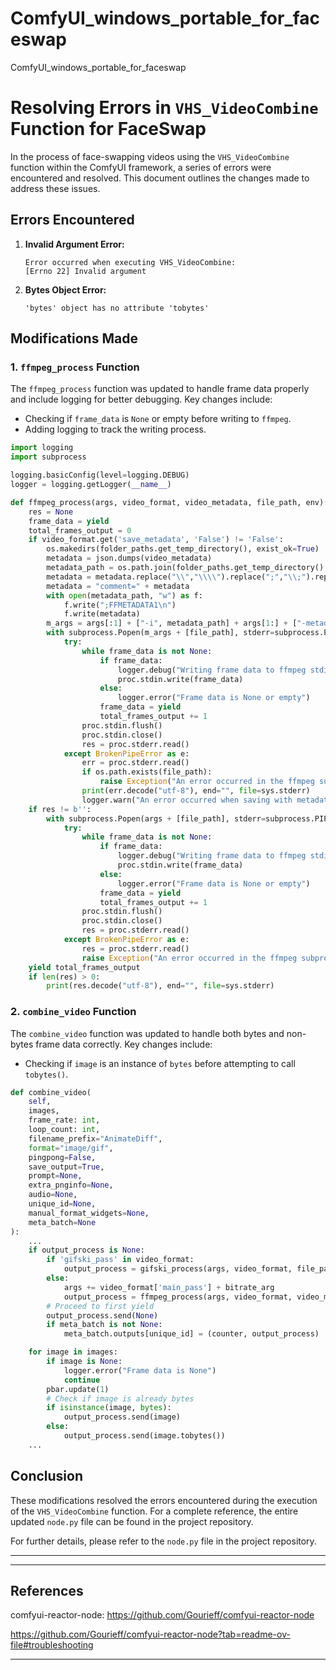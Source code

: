 # ComfyUI_windows_portable_for_faceswap
ComfyUI_windows_portable_for_faceswap

# Resolving Errors in `VHS_VideoCombine` Function for FaceSwap

In the process of face-swapping videos using the `VHS_VideoCombine` function within the ComfyUI framework, a series of errors were encountered and resolved. This document outlines the changes made to address these issues.

## Errors Encountered

1. **Invalid Argument Error:**
   ```
   Error occurred when executing VHS_VideoCombine:
   [Errno 22] Invalid argument
   ```
2. **Bytes Object Error:**
   ```
   'bytes' object has no attribute 'tobytes'
   ```

## Modifications Made

### 1. `ffmpeg_process` Function

The `ffmpeg_process` function was updated to handle frame data properly and include logging for better debugging. Key changes include:
- Checking if `frame_data` is `None` or empty before writing to `ffmpeg`.
- Adding logging to track the writing process.

```python
import logging
import subprocess

logging.basicConfig(level=logging.DEBUG)
logger = logging.getLogger(__name__)

def ffmpeg_process(args, video_format, video_metadata, file_path, env):
    res = None
    frame_data = yield
    total_frames_output = 0
    if video_format.get('save_metadata', 'False') != 'False':
        os.makedirs(folder_paths.get_temp_directory(), exist_ok=True)
        metadata = json.dumps(video_metadata)
        metadata_path = os.path.join(folder_paths.get_temp_directory(), "metadata.txt")
        metadata = metadata.replace("\\","\\\\").replace(";","\\;").replace("#","\\#").replace("=","\\=").replace("\n","\\\n")
        metadata = "comment=" + metadata
        with open(metadata_path, "w") as f:
            f.write(";FFMETADATA1\n")
            f.write(metadata)
        m_args = args[:1] + ["-i", metadata_path] + args[1:] + ["-metadata", "creation_time=now"]
        with subprocess.Popen(m_args + [file_path], stderr=subprocess.PIPE, stdin=subprocess.PIPE, env=env) as proc:
            try:
                while frame_data is not None:
                    if frame_data:
                        logger.debug("Writing frame data to ffmpeg stdin")
                        proc.stdin.write(frame_data)
                    else:
                        logger.error("Frame data is None or empty")
                    frame_data = yield
                    total_frames_output += 1
                proc.stdin.flush()
                proc.stdin.close()
                res = proc.stderr.read()
            except BrokenPipeError as e:
                err = proc.stderr.read()
                if os.path.exists(file_path):
                    raise Exception("An error occurred in the ffmpeg subprocess:\n" + err.decode("utf-8"))
                print(err.decode("utf-8"), end="", file=sys.stderr)
                logger.warn("An error occurred when saving with metadata")
    if res != b'':
        with subprocess.Popen(args + [file_path], stderr=subprocess.PIPE, stdin=subprocess.PIPE, env=env) as proc:
            try:
                while frame_data is not None:
                    if frame_data:
                        logger.debug("Writing frame data to ffmpeg stdin")
                        proc.stdin.write(frame_data)
                    else:
                        logger.error("Frame data is None or empty")
                    frame_data = yield
                    total_frames_output += 1
                proc.stdin.flush()
                proc.stdin.close()
                res = proc.stderr.read()
            except BrokenPipeError as e:
                res = proc.stderr.read()
                raise Exception("An error occurred in the ffmpeg subprocess:\n" + res.decode("utf-8"))
    yield total_frames_output
    if len(res) > 0:
        print(res.decode("utf-8"), end="", file=sys.stderr)
```

### 2. `combine_video` Function

The `combine_video` function was updated to handle both bytes and non-bytes frame data correctly. Key changes include:
- Checking if `image` is an instance of `bytes` before attempting to call `tobytes()`.

```python
def combine_video(
    self,
    images,
    frame_rate: int,
    loop_count: int,
    filename_prefix="AnimateDiff",
    format="image/gif",
    pingpong=False,
    save_output=True,
    prompt=None,
    extra_pnginfo=None,
    audio=None,
    unique_id=None,
    manual_format_widgets=None,
    meta_batch=None
):
    ...
    if output_process is None:
        if 'gifski_pass' in video_format:
            output_process = gifski_process(args, video_format, file_path, env)
        else:
            args += video_format['main_pass'] + bitrate_arg
            output_process = ffmpeg_process(args, video_format, video_metadata, file_path, env)
        # Proceed to first yield
        output_process.send(None)
        if meta_batch is not None:
            meta_batch.outputs[unique_id] = (counter, output_process)

    for image in images:
        if image is None:
            logger.error("Frame data is None")
            continue
        pbar.update(1)
        # Check if image is already bytes
        if isinstance(image, bytes):
            output_process.send(image)
        else:
            output_process.send(image.tobytes())
    ...
```

## Conclusion

These modifications resolved the errors encountered during the execution of the `VHS_VideoCombine` function. For a complete reference, the entire updated `node.py` file can be found in the project repository.

For further details, please refer to the `node.py` file in the project repository.

---


---

## References
comfyui-reactor-node:
https://github.com/Gourieff/comfyui-reactor-node

https://github.com/Gourieff/comfyui-reactor-node?tab=readme-ov-file#troubleshooting

---


